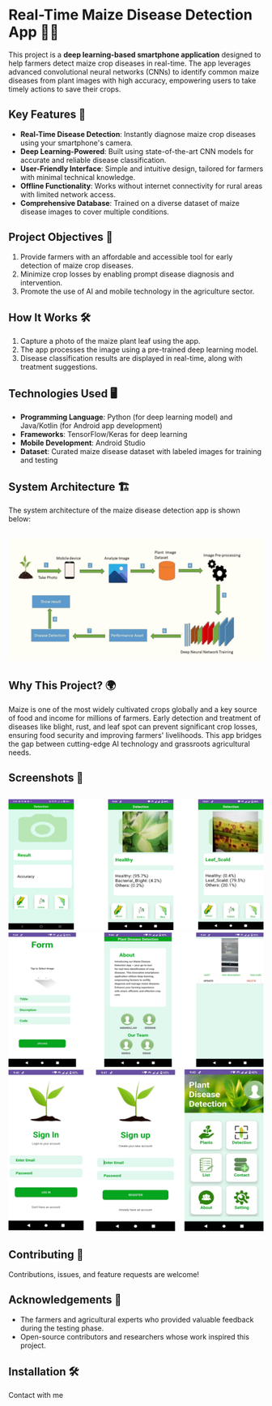 # Real-Time Maize Disease Detection App 🌽📱

This project is a **deep learning-based smartphone application** designed to help farmers detect maize crop diseases in real-time. The app leverages advanced convolutional neural networks (CNNs) to identify common maize diseases from plant images with high accuracy, empowering users to take timely actions to save their crops.

## Key Features 🚀
- **Real-Time Disease Detection**: Instantly diagnose maize crop diseases using your smartphone's camera.
- **Deep Learning-Powered**: Built using state-of-the-art CNN models for accurate and reliable disease classification.
- **User-Friendly Interface**: Simple and intuitive design, tailored for farmers with minimal technical knowledge.
- **Offline Functionality**: Works without internet connectivity for rural areas with limited network access.
- **Comprehensive Database**: Trained on a diverse dataset of maize disease images to cover multiple conditions.

## Project Objectives 🎯
1. Provide farmers with an affordable and accessible tool for early detection of maize crop diseases.
2. Minimize crop losses by enabling prompt disease diagnosis and intervention.
3. Promote the use of AI and mobile technology in the agriculture sector.

## How It Works 🛠️
1. Capture a photo of the maize plant leaf using the app.
2. The app processes the image using a pre-trained deep learning model.
3. Disease classification results are displayed in real-time, along with treatment suggestions.

## Technologies Used 🖥️
- **Programming Language**: Python (for deep learning model) and Java/Kotlin (for Android app development)
- **Frameworks**: TensorFlow/Keras for deep learning
- **Mobile Development**: Android Studio
- **Dataset**: Curated maize disease dataset with labeled images for training and testing
  
## System Architecture 🏗️
The system architecture of the maize disease detection app is shown below:

![System Architecture Diagram](./Architecture.png)
-
## Why This Project? 🌍
Maize is one of the most widely cultivated crops globally and a key source of food and income for millions of farmers. Early detection and treatment of diseases like blight, rust, and leaf spot can prevent significant crop losses, ensuring food security and improving farmers' livelihoods. This app bridges the gap between cutting-edge AI technology and grassroots agricultural needs.
## Screenshots 📸
![App Screenshot 1](./Screenshot1.png)
![App Screenshot 2](./Screenshot2.png)
![App Screenshot 3](./Screenshot3.png)
-


## Contributing 🤝
Contributions, issues, and feature requests are welcome!


## Acknowledgements 🙌
- The farmers and agricultural experts who provided valuable feedback during the testing phase.
- Open-source contributors and researchers whose work inspired this project.

## Installation 🛠️
Contact with me
